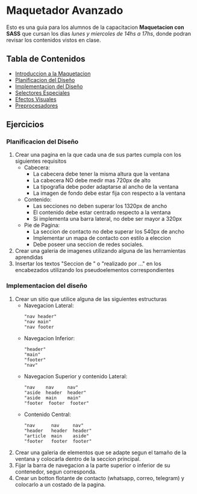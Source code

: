 # Maquetador Avanzado

Esto es una guia para los alumnos de la capacitacion __Maquetacion con SASS__ que cursan los dias _lunes y miercoles de 14hs a 17hs_, donde podran revisar los contenidos vistos en clase.

## Tabla de Contenidos

* [Introduccion a la Maquetacion](docs/intro.md)
* [Planificacion del Diseño](docs/design.md)
* [Implementacion del Diseño](docs/layout.md)
* [Selectores Especiales](docs/css.md)
* [Efectos Visuales](docs/effects.md)
* [Preprocesadores](docs/sass.md)

## Ejercicios 

### Planificacion del Diseño

1. Crear una pagina en la que cada una de sus partes cumpla con los siguientes requisitos
    * Cabecera:
        * La cabecera debe tener la misma altura que la ventana
        * La cabecera NO debe medir mas 720px de alto
        * La tipografia debe poder adaptarse al ancho de la ventana
        * La imagen de fondo debe estar fija con respecto a la ventana
    * Contenido:
        * Las secciones no deben superar los 1320px de ancho
        * El contenido debe estar centrado respecto a la ventana
        * Si implementa una barra lateral, no debe ser mayor a 320px
    * Pie de Pagina:
        * La seccion de contacto no debe superar los 540px de ancho
        * Implementar un mapa de contacto con estilo a eleccion
        * Debe poseer una seccion de redes sociales.
2. Crear una galeria de imagenes utilizando alguna de las herramientas aprendidas
3. Insertar los textos "Seccion de " o "realizado por ..." en los encabezados utilizando los pseudoelementos correspondientes

### Implementacion del diseño

1. Crear un sitio que utilice alguna de las siguientes estructuras
    * Navegacion Lateral:
        ```
        "nav header"
        "nav main"
        "nav footer
        ```
    * Navegacion Inferior:
        ```
        "header"
        "main"
        "footer"
        "nav"
        ```
    * Navegacion Superior y contenido Lateral:
        ```
        "nav    nav     nav"
        "aside  header  header"
        "aside  main    main"
        "footer  footer  footer"
        ```
    * Contenido Central:
        ```
        "nav      nav     nav"
        "header   header  header"
        "article  main    aside"
        "footer   footer  footer"
        ```
2. Crear una galeria de elementos que se adapte segun el tamaño de la ventana y colocarla dentro de la seccion principal.
3. Fijar la barra de navegacion a la parte superior o inferior de su contenedor, segun corresponda.
4. Crear un botton flotante de contacto (whatsapp, correo, telegram) y colocarlo a un costado de la pagina.